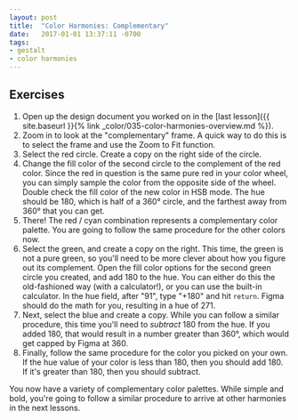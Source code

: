 ```yaml
---
layout: post
title:  "Color Harmonies: Complementary"
date:   2017-01-01 13:37:11 -0700
tags:
- gestalt
- color harmonies
---
```



<!--more-->
## Exercises

1. Open up the design document you worked on in the [last lesson]({{ site.baseurl }}{% link _color/035-color-harmonies-overview.md %}).
2. Zoom in to look at the "complementary" frame. A quick way to do this is to select the frame and use the <span data-keyCombo="zoom-to-fit">Zoom to Fit</span> function.
3. Select the red circle. Create a copy on the right side of the circle.
4. Change the fill color of the second circle to the complement of the red color. Since the red in question is the same pure red in your color wheel, you can simply sample the color from the opposite side of the wheel. Double check the fill color of the new color in HSB mode. The hue should be 180, which is half of a 360° circle, and the farthest away from 360° that you can get.
5. There! The red / cyan combination represents a complementary color palette. You are going to follow the same procedure for the other colors now.
6. Select the green, and create a copy on the right. This time, the green is not a pure green, so you'll need to be more clever about how you figure out its complement. Open the fill color options for the second green circle you created, and add 180 to the hue. You can either do this the old-fashioned way (with a calculator!), or you can use the built-in calculator. In the hue field, after "91", type "+180" and hit `return`. Figma should do the math for you, resulting in a hue of 271.
7. Next, select the blue and create a copy. While you can follow a similar procedure, this time you'll need to *subtract* 180 from the hue. If you added 180, that would result in a number greater than 360°, which would get capped by Figma at 360.
8. Finally, follow the same procedure for the color you picked on your own. If the hue value of your color is less than 180, then you should add 180. If it's greater than 180, then you should subtract.

You now have a variety of complementary color palettes. While simple and bold, you're going to follow a similar procedure to arrive at other harmonies in the next lessons.
